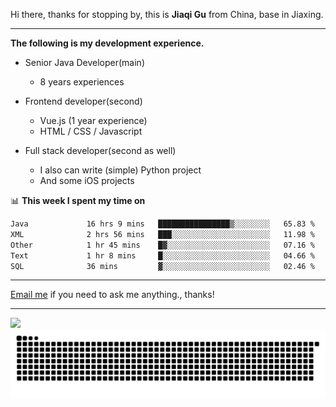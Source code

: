 Hi there, thanks for stopping by, this is **Jiaqi Gu** from China, base in Jiaxing.

---

**The following is my development experience.**

- Senior Java Developer(main)
  - 8 years experiences

- Frontend developer(second)
  - Vue.js (1 year experience)
  - HTML / CSS / Javascript
  
- Full stack developer(second as well)
  - I also can write (simple) Python project
  - And some iOS projects

📊 **This week I spent my time on**
<!--START_SECTION:waka-->

```txt
Java             16 hrs 9 mins   ████████████████▒░░░░░░░░   65.83 %
XML              2 hrs 56 mins   ███░░░░░░░░░░░░░░░░░░░░░░   11.98 %
Other            1 hr 45 mins    █▓░░░░░░░░░░░░░░░░░░░░░░░   07.16 %
Text             1 hr 8 mins     █░░░░░░░░░░░░░░░░░░░░░░░░   04.66 %
SQL              36 mins         ▓░░░░░░░░░░░░░░░░░░░░░░░░   02.46 %
```

<!--END_SECTION:waka-->

---

[Email me](mailto:htk2klwgr@mozmail.com?subject=Hiring_from_GitHub) if you need to ask me anything., thanks!

---

![]( https://visitor-badge.glitch.me/badge?page_id=githubgujiaqi)
![]( https://github.com/droid-Q/droid-Q/raw/output/github-contribution-grid-snake.svg#gh-dark-mode-only)
